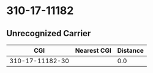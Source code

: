 # 310-17-11182
## Unrecognized Carrier


| CGI | Nearest CGI | Distance |
|-----|-------------|----------|
| 310-17-11182-30 |  | 0.0 |
